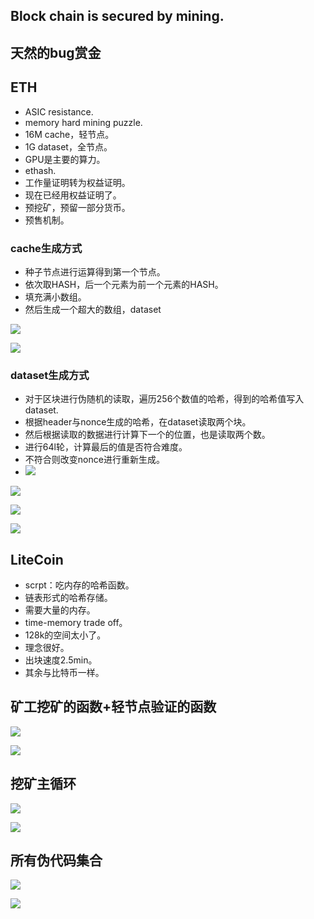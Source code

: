 
## Block chain is secured by mining.

## 天然的bug赏金


## ETH

- ASIC resistance.
- memory hard mining puzzle.
- 16M cache，轻节点。
- 1G dataset，全节点。
- GPU是主要的算力。
- ethash.
- 工作量证明转为权益证明。
- 现在已经用权益证明了。
- 预挖矿，预留一部分货币。
- 预售机制。 

### cache生成方式

- 种子节点进行运算得到第一个节点。
- 依次取HASH，后一个元素为前一个元素的HASH。
- 填充满小数组。
- 然后生成一个超大的数组，dataset

 ![](../pic/Pasted%20image%2020240730164434.png)

![](../pic/Pasted%20image%2020240730164504.png)

### dataset生成方式

- 对于区块进行伪随机的读取，遍历256个数值的哈希，得到的哈希值写入dataset.
- 根据header与nonce生成的哈希，在dataset读取两个块。
- 然后根据读取的数据进行计算下一个的位置，也是读取两个数。
- 进行64l轮，计算最后的值是否符合难度。
- 不符合则改变nonce进行重新生成。
- ![](../pic/Pasted%20image%2020240730164619.png)

![](../pic/Pasted%20image%2020240730164628.png)


![](../pic/Pasted%20image%2020240730164517.png)

![](../pic/Pasted%20image%2020240730164526.png)

## LiteCoin

- scrpt：吃内存的哈希函数。
- 链表形式的哈希存储。
- 需要大量的内存。
- time-memory trade off。
- 128k的空间太小了。
- 理念很好。
- 出块速度2.5min。
- 其余与比特币一样。

## 矿工挖矿的函数+轻节点验证的函数
![](../pic/Pasted%20image%2020240730164752.png)

![](../pic/Pasted%20image%2020240730164820.png)


## 挖矿主循环
![](../pic/Pasted%20image%2020240730165304.png)


![](../pic/Pasted%20image%2020240730165319.png)



## 所有伪代码集合
![](../pic/Pasted%20image%2020240730165406.png)

![](../pic/Pasted%20image%2020240730165416.png)
